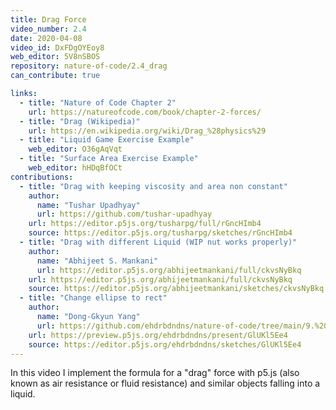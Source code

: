 ```yaml
---
title: Drag Force
video_number: 2.4
date: 2020-04-08
video_id: DxFDgOYEoy8
web_editor: 5V8nSBOS
repository: nature-of-code/2.4_drag
can_contribute: true

links:
  - title: "Nature of Code Chapter 2"
    url: https://natureofcode.com/book/chapter-2-forces/
  - title: "Drag (Wikipedia)"
    url: https://en.wikipedia.org/wiki/Drag_%28physics%29
  - title: "Liquid Game Exercise Example"
    web_editor: O36gAqVqt
  - title: "Surface Area Exercise Example"
    web_editor: hHDqBfOCt
contributions:
  - title: "Drag with keeping viscosity and area non constant"
    author:
      name: "Tushar Upadhyay"
      url: https://github.com/tushar-upadhyay
    url: https://editor.p5js.org/tusharpg/full/rGncHImb4
    source: https://editor.p5js.org/tusharpg/sketches/rGncHImb4
  - title: "Drag with different Liquid (WIP nut works properly)"
    author:
      name: "Abhijeet S. Mankani"
      url: https://editor.p5js.org/abhijeetmankani/full/ckvsNyBkq
    url: https://editor.p5js.org/abhijeetmankani/full/ckvsNyBkq
    source: https://editor.p5js.org/abhijeetmankani/sketches/ckvsNyBkq
  - title: "Change ellipse to rect"
    author:
      name: "Dong-Gkyun Yang"
      url: https://github.com/ehdrbdndns/nature-of-code/tree/main/9.%20drag%20force
    url: https://preview.p5js.org/ehdrbdndns/present/GlUKl5Ee4
    source: https://editor.p5js.org/ehdrbdndns/sketches/GlUKl5Ee4
---
```


In this video I implement the formula for a "drag" force with p5.js (also known as air resistance or fluid resistance) and similar objects falling into a liquid.
